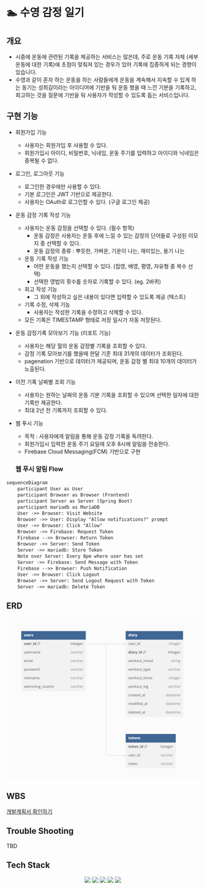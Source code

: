 # :swimmer: 수영 감정 일기

## 개요

- 시중에 운동에 관련된 기록을 제공하는 서비스는 많은데, 주로 운동 기록 자체 (세부 운동에 대한 기록)에 초점이 맞춰져 있는 경우가 있어 기록에 집중하게 되는 경향이 있습니다.
- 수영과 같이 혼자 하는 운동을 하는 사람들에게 운동을 계속해서 지속할 수 있게 하는 동기는 성취감이라는 아이디어에 기반을 둬 운동 했을 때 느낀 기분을 기록하고, 회고하는 것을
  질문에 기반을 둬 사용자가 작성할 수 있도록 돕는 서비스입니다.

## 구현 기능

- 회원가입 기능
    - 사용자는 회원가입 후 사용할 수 있다.
    - 회원가입시 아이디, 비밀번호, 닉네임, 운동 주기를 입력하고 아이디와 닉네임은 중복될 수 없다.
- 로그인, 로그아웃 기능
    - 로그인한 경우에만 사용할 수 있다.
    - 기본 로그인은 JWT 기반으로 제공한다.
    - 사용자는 OAuth로 로그인할 수 있다. (구글 로그인 제공)
- 운동 감정 기록 작성 기능
    - 사용자는 운동 감정을 선택할 수 있다. (필수 항목)
        - 운동 감정은 사용자는 운동 후에 느낄 수 있는 감정의 단어들로 구성된 이모지 중 선택할 수 있다.
        - 운동 감정의 종류 : 뿌듯한, 가벼운, 기운이 나는, 재미있는, 용기 나는
    - 운동 기록 작성 기능
        - 어떤 운동을 했는지 선택할 수 있다. (접영, 배영, 평영, 자유형 중 복수 선택)
        - 선택한 영법의 횟수를 숫자로 기록할 수 있다. (eg. 2바퀴)
    - 회고 작성 기능
        - 그 외에 작성하고 싶은 내용이 있다면 입력할 수 있도록 제공 (텍스트)
    - 기록 수정, 삭제 기능
        - 사용자는 작성한 기록을 수정하고 삭제할 수 있다.
    - 모든 기록은 TIMESTAMP 형태로 저장 일시가 자동 저장된다.
- 운동 감정기록 모아보기 기능 (리포트 기능)
    - 사용자는 해당 월의 운동 감정별 기록을 조회할 수 있다.
    - 감정 기록 모아보기를 했을때 한달 기준 최대 31개의 데이터가 조회된다.
    - pagenation 기반으로 데이터가 제공되며, 운동 감정 별 최대 10개의 데이터가 노출된다.
- 이전 기록 날짜별 조회 기능
    - 사용자는 원하는 날짜의 운동 기분 기록을 조회할 수 있으며 선택한 일자에 대한 기록만 제공한다.
    - 최대 2년 전 기록까지 조회할 수 있다.
- 웹 푸시 기능
    - 목적 : 사용자에게 알림을 통해 운동 감정 기록을 독려한다.
    - 회원가입시 입력한 운동 주기 요일에 오후 8시에 알림을 전송한다.
    - Firebase Cloud Messaging(FCM) 기반으로 구현

  ### 웹 푸시 알림 Flow

```mermaid
sequenceDiagram
    participant User as User
    participant Browser as Browser (Frontend)
    participant Server as Server (Spring Boot)
    participant mariadb as MariaDB
    User ->> Browser: Visit Website
    Browser ->> User: Display "Allow notifications?" prompt
    User ->> Browser: Click "Allow"
    Browser ->> Firebase: Request Token
    Firebase -->> Browser: Return Token
    Browser ->> Server: Send Token
    Server ->> mariadb: Store Token
    Note over Server: Every 8pm where user has set
    Server ->> Firebase: Send Message with Token
    Firebase -->> Browser: Push Notification
    User ->> Browser: Click Logout
    Browser ->> Server: Send Logout Request with Token
    Server ->> mariadb: Delete Token
```      

## ERD

![ERD](./src/main/resources/static/images/swim_erd_v3.png)

## WBS

[개발계획서 확인하기](https://docs.google.com/spreadsheets/d/18YZ0-OuTypVbIbnMl6kPdKGM3txDf3VCotl0mbziRT8/edit?gid=2096235861#gid=2096235861)

## Trouble Shooting
TBD

## Tech Stack

<div align=center> 
  <img src="https://img.shields.io/badge/java-007396?style=for-the-badge&logo=java&logoColor=white">
  <img src="https://img.shields.io/badge/spring-6DB33F?style=for-the-badge&logo=spring&logoColor=white"> 
  <img src="https://img.shields.io/badge/mariaDB-003545?style=for-the-badge&logo=mariaDB&logoColor=white">
  <img src="https://img.shields.io/badge/firebase-FFCA28?style=for-the-badge&logo=firebase&logoColor=white">
  <img src="https://img.shields.io/badge/git-F05032?style=for-the-badge&logo=git&logoColor=white">
</div>